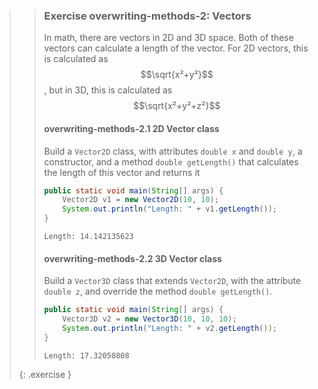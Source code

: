 >> ### Exercise overwriting-methods-2: Vectors
>>
>> In math, there are vectors in 2D and 3D space. Both of these vectors can calculate a length of the vector. For 2D vectors, this is calculated as $$\sqrt{x²+y²}$$, but in 3D, this is calculated as $$\sqrt{x²+y²+z²}$$ 
>>
>> #### overwriting-methods-2.1 2D Vector class
>> 
>> Build a `Vector2D` class, with attributes `double x` and `double y`, a constructor, and a method `double getLength()` that calculates the length of this vector and returns it
>>
>> ```java
>> public static void main(String[] args) {
>>     Vector2D v1 = new Vector2D(10, 10);
>>     System.out.println("Length: " + v1.getLength());
>> }
>> ```
>> 
>> ```output
>> Length: 14.142135623
>> ```
>>
>> #### overwriting-methods-2.2 3D Vector class
>>
>> Build a `Vector3D` class that extends `Vector2D`, with the attribute `double z`, and override the method `double getLength()`. 
>>
>> ```java
>> public static void main(String[] args) {
>>     Vector3D v2 = new Vector3D(10, 10, 10);
>>     System.out.println("Length: " + v2.getLength());
>> }
>> ```
>> 
>> ```output
>> Length: 17.32050808
>> ```
>> 
>{: .exercise }